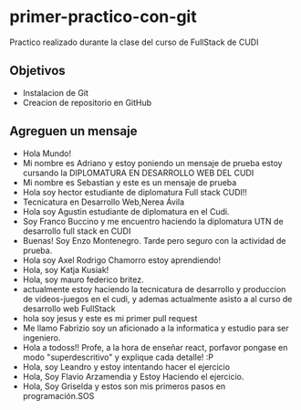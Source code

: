 # primer-practico-con-git

Practico realizado durante la clase del curso de FullStack de CUDI

## Objetivos

- Instalacion de Git
- Creacion de repositorio en GitHub

## Agreguen un mensaje

- Hola Mundo!
- Mi nombre es Adriano y estoy poniendo un mensaje de prueba estoy cursando la DIPLOMATURA EN DESARROLLO WEB DEL CUDI
- Mi nombre es Sebastian y este es un mensaje de prueba
- Hola soy hector estudiante de diplomatura Full stack CUDI!!
- Tecnicatura en Desarrollo Web,Nerea Ávila
- Hola soy Agustin estudiante de diplomatura en el Cudi.
- Soy Franco Buccino y me encuentro haciendo la diplomatura UTN de desarrollo full stack en CUDI
- Buenas! Soy Enzo Montenegro. Tarde pero seguro con la actividad de prueba.
- Hola soy Axel Rodrigo Chamorro estoy aprendiendo!
- Hola, soy Katja Kusiak!
- Hola, soy mauro federico britez.
- actualmente estoy haciendo la tecnicatura de desarrollo y produccion de videos-juegos en el cudi,
 y ademas actualmente asisto a al curso de desarrollo web FullStack
- hola soy jesus y este es mi primer pull request 
- Me llamo Fabrizio soy un aficionado a la informatica y estudio para ser ingeniero.
- Hola a todoss!! Profe, a la hora de enseñar react, porfavor pongase en modo "superdescritivo" y explique cada detalle! :P 
- Hola, soy Leandro y estoy intentando hacer el ejercicio
- Hola, Soy Flavio Arzamendia y Estoy Haciendo el ejercicio.
- Hola, Soy Griselda y estos son mis primeros pasos en programación.SOS
